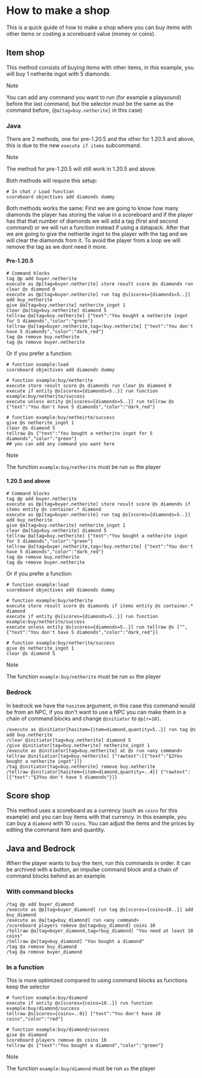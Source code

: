 # How to make a shop
This is a quick guide of how to make a shop where you can buy items with other items or costing a scoreboard value (money or coins).

## Item shop
This method consists of buying items with other items, in this example, you will buy 1 netherite ingot with 5 diamonds.

> [!NOTE]
> You can add any command you want to run (for example a playsound) before the last command, but the selector must be the same as the command before, (`@a[tag=buy.netherite]` in this case)

### Java
There are 2 methods, one for pre-1.20.5 and the other for 1.20.5 and above, this is due to the new `execute if items` subcommand.
> [!NOTE]
> The method for pre-1.20.5 will still work in 1.20.5 and above.

Both methods will require this setup:

    # In chat / Load function
    scoreboard objectives add diamonds dummy

Both methods works the same:
First we are going to know how many diamonds the player has storing the value in a scoreboard and if the player has that that number of diamonds we will add a tag (first and second command) or we will run a function instead if using a datapack.
After that we are going to give the netherite ingot to the player with the tag and we will clear the diamonds from it.
To avoid the player from a loop we will remove the tag as we dont need it more.

#### Pre-1.20.5

    # Command blocks
    tag @p add buyer.netherite
    execute as @p[tag=buyer.netherite] store result score @s diamonds run clear @s diamond 0
    execute as @p[tag=buyer.netherite] run tag @s[scores={diamonds=5..}] add buy_netherite
    give @a[tag=buy.netherite] netherite_ingot 1
    clear @a[tag=buy.netherite] diamond 5
    tellraw @a[tag=buy.netherite] {"text":"You bought a netherite ingot for 5 diamonds","color":"green"}
    tellraw @a[tag=buyer.netherite,tag=!buy.netherite] {"text":"You don't have 5 diamonds","color":"dark_red"}
    tag @a remove buy.netherite
    tag @a remove buyer.netherite

Or if you prefer a function:

    # function example:load
    scoreboard objectives add diamonds dummy
    
    # function example:buy/netherite
    execute store result score @s diamonds run clear @s diamond 0
    execute if entity @s[scores={diamonds=5..}] run function example:buy/netherite/success
    execute unless entity @s[scores={diamonds=5..}] run tellraw @s {"text":"You don't have 5 diamonds","color":"dark_red"}

    # function example:buy/netheirte/success
    give @s netherite_ingot 1
    clear @s diamond 5
    tellraw @s {"text":"You bought a netherite ingot for 5 diamonds","color":"green"}
    ## you can add any command you want here

> [!NOTE]
> The function `example:buy/netherite` must be run `as` the player

#### 1.20.5 and above

    # Command blocks
    tag @p add buyer.netherite
    execute as @p[tag=buyer.netherite] store result score @s diamonds if items entity @s container.* diamond
    execute as @p[tag=buyer.netherite] run tag @s[scores={diamonds=5..}] add buy_netherite
    give @a[tag=buy.netherite] netherite_ingot 1
    clear @a[tag=buy.netherite] diamond 5
    tellraw @a[tag=buy.netherite] {"text":"You bought a netherite ingot for 5 diamonds","color":"green"}
    tellraw @a[tag=buyer.netherite,tag=!buy.netherite] {"text":"You don't have 5 diamonds","color":"dark_red"}
    tag @a remove buy.netherite
    tag @a remove buyer.netherite
    
Or if you prefer a function:

    # function example:load
    scoreboard objectives add diamonds dummy
    
    # function example:buy/netherite
    execute store result score @s diamonds if items entity @s container.* diamond
    execute if entity @s[scores={diamonds=5..}] run function example:buy/netherite/success
    execute unless entity @s[scores={diamonds=5..}] run tellraw @s ["",{"text":"You don't have 5 diamonds","color":"dark_red"}]
    
    # function example:buy/netherite/success
    give @s netherite_ingot 1
    clear @s diamond 5

> [!NOTE]
> The function `example:buy/netherite` must be run `as` the player

### Bedrock
In bedrock we have the `hasitem` argument, in this case this command would be from an NPC, if you don't want to use a NPC you can make them in a chain of command blocks and change `@initiator` to `@p[r=10]`.

    /execute as @initiator[hasitem={item=diamond,quantity=5..}] run tag @s add buy.netherite
    /clear @initiator[tag=buy.netherite] diamond 5
    /give @initiator[tag=buy.netherite] netherite_ingot 1
    /execute as @initiator[tag=buy.netherite] at @s run <any command>
    tellraw @initiatior[tag=buy.netherite] {"rawtext":[{"text":"§2You bought a netherite ingot"}]}
    /tag @initiator[tag=buy.netherite] remove buy.netherite
    /tellraw @initiator[hasitem={item=diamond,quantity=..4}] {"rawtext":[{"text":"§3You don't have 5 diamonds"}]}

## Score shop
This method uses a scoreboard as a currency (such as `coins` for this example) and you can buy items with that currency. In this example, you can buy a `diamond` with 10 `coins`.
You can adjust the items and the prices by editing the command item and quantity.

## Java and Bedrock
When the player wants to buy the item, run this commands in order. It can be archived with a button, an impulse command block and a chain of command blocks behind as an example.

### With command blocks

    /tag @p add buyer_diamond
    /execute as @p[tag=buyer_diamond] run tag @s[scores={coins=10..}] add buy_diamond
    /execute as @a[tag=buy_diamond] run <any command>
    /scoreboard players remove @a[tag=buy_diamond] coins 10
    /tellraw @a[tag=buyer_diamond,tag=!buy_diamond] "You need at least 10 coins"
    /tellraw @a[tag=buy_diamond] "You bought a diamond"
    /tag @a remove buy_diamond
    /tag @a remove buyer_diamond

### In a function
This is more optimized compared to using command blocks as functions keep the selector

    # function example:buy/diamond
    execute if entity @s[scores={coins=10..}] run function example:buy/diamond/success
    tellraw @s[scores={coins=..9}] {"text":"You don't have 10 coins","color":"red"}

    # function example:buy/diamond/success
    give @s diamond
    scoreboard players remove @s coins 10
    tellraw @s {"text":"You bought a diamond","color":"green"}

> [!NOTE]
> The function `example:buy/diamond` must be run `as` the player
